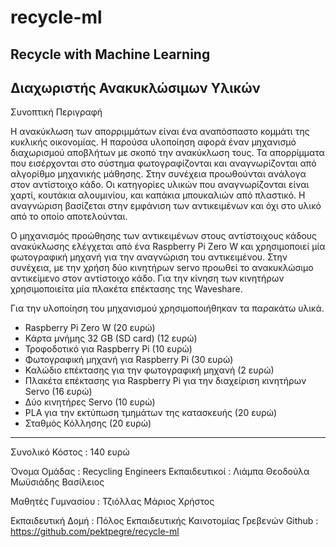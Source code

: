 # recycle-ml
## Recycle with Machine Learning

## Διαχωριστής Ανακυκλώσιμων Υλικών


Συνοπτική Περιγραφή

Η ανακύκλωση των απορριμμάτων είναι ένα αναπόσπαστο κομμάτι της κυκλικής οικονομίας. Η παρούσα υλοποίηση αφορά έναν μηχανισμό διαχωρισμού αποβλήτων με σκοπό την ανακύκλωση τους. Τα απορρίμματα που εισέρχονται στο σύστημα φωτογραφίζονται και αναγνωρίζονται από αλγορίθμο μηχανικής μάθησης. Στην συνέχεια προωθούνται ανάλογα στον αντίστοιχο κάδο. Οι κατηγορίες υλικών που αναγνωρίζονται είναι χαρτί, κουτάκια αλουμινίου, και καπάκια μπουκαλιών από πλαστικό. Η αναγνώριση βασίζεται στην εμφάνιση των αντικειμένων και όχι στο υλικό από το οποίο αποτελούνται.

Ο μηχανισμός προώθησης των αντικειμένων στους αντίστοιχους κάδους ανακύκλωσης ελέγχεται από ένα Raspberry Pi Zero W και χρησιμοποιεί μία φωτογραφική μηχανή για την αναγνώριση του αντικειμένου. Στην συνέχεια, με την χρήση δύο κινητήρων servo προωθεί το ανακυκλώσιμο αντικείμενο στον αντίστοιχο κάδο. Για την κίνηση των κινητήρων χρησιμοποιείτα μία πλακέτα επέκτασης της Waveshare.

Για την υλοποίηση του μηχανισμού χρησιμοποιήθηκαν τα παρακάτω υλικά.

- Raspberry Pi Zero W (20 ευρώ)
- Κάρτα μνήμης 32 GB (SD card) (12 ευρώ)
- Τροφοδοτικό για Raspberry Pi (10 ευρώ)
- Φωτογραφική μηχανή για Raspberry Pi (30 ευρώ)
- Καλώδιο επέκτασης για την φωτογραφική μηχανή (2 ευρώ)
- Πλακέτα επέκτασης για Raspberry Pi για την διαχείριση κινητήρων Servo (16 ευρώ)
- Δύο κινητήρες Servo (10 ευρώ)
- PLA για την εκτύπωση τμημάτων της κατασκευής (20 ευρώ)
- Σταθμός Κόλλησης (20 ευρώ)
--------------------------
Συνολικό Κόστος : 140 ευρώ



Όνομα Ομάδας :	Recycling Engineers
Εκπαιδευτικοί :	Λιάμπα Θεοδούλα
                Μωϋσιάδης Βασίλειος

Μαθητές Γυμνασίου :	Τζιόλλας Μάριος
                    Χρήστος

Εκπαιδευτική Δομή :	Πόλος Εκπαιδευτικής Καινοτομίας Γρεβενών
Github :	https://github.com/pektpegre/recycle-ml
